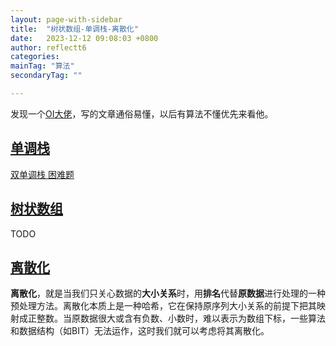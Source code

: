 ```yaml
---
layout: page-with-sidebar
title:  "树状数组-单调栈-离散化"
date:   2023-12-12 09:08:03 +0800
author: reflectt6
categories: 
mainTag: "算法"
secondaryTag: ""

---
```


发现一个[OI大佬](https://www.zhihu.com/column/c_1182444932760125440)，写的文章通俗易懂，以后有算法不懂优先来看他。



## [单调栈](https://leetcode.cn/circle/discuss/NWZtwL/)

[双单调栈 困难题](https://leetcode.cn/problems/next-greater-element-iv/solutions/2562064/xia-yi-ge-geng-da-yuan-su-iv-by-leetcode-hjqv/)





## [树状数组](https://zhuanlan.zhihu.com/p/93795692)

TODO



## [离散化](https://zhuanlan.zhihu.com/p/112497527)

**离散化**，就是当我们只关心数据的**大小关系**时，用**排名**代替**原数据**进行处理的一种预处理方法。离散化本质上是一种哈希，它在保持原序列大小关系的前提下把其映射成正整数。当原数据很大或含有负数、小数时，难以表示为数组下标，一些算法和数据结构（如BIT）无法运作，这时我们就可以考虑将其离散化。
